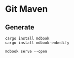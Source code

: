 # Git Maven


## Generate

```
cargo install mdbook
cargo install mdbook-embedify
```

```
mdbook serve --open
```

